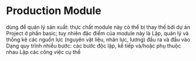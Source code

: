 Production Module
=================
 dùng để quản lý sản xuất: thực chất module này có thể bị thay thế bởi dự án Project ở phần basic; tuy nhiên đặc điểm của module này là
Lập, quản lý và thống kê các nguồn lực (nguyên vật liệu, nhân lực, lương) đầu ra và đầu vào
Dạng quy trình nhiều bước: các bước độc lập, kế tiếp và/hoặc phụ thuộc nhau
Lập các công việc cụ thể
